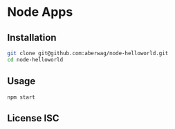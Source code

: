 # Node Apps

## Installation

```sh
git clone git@github.com:aberwag/node-helloworld.git
cd node-helloworld
```

## Usage

`npm start`

## License ISC
